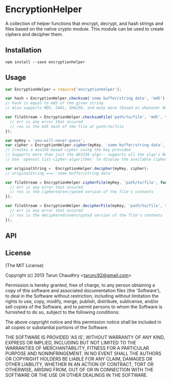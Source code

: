 
# EncryptionHelper

  A collection of helper functions that encrypt, decrypt, and hash strings and files based on the native crypto module.
  This module can be used to create ciphers and decipher them.

## Installation

`npm install --save encryptionhelper`

## Usage

```javascript
var EncryptionHelper = require('encryptionhelper');

var hash = EncryptionHelper.checksum('some buffer/string data', 'md5');
// hash is equal to md5 of the given string
// Also supports MD5, SHA1, SHA256, and many more (based on whatever NodeJS natively supports-- use `openssl list-message-digest-algorithms` to display the avaiable digest algorithms on your machine)

var fileStream = EncryptionHelper.checksumFile('path/to/file', 'md5', function (err, res) {
  // err is any error that occured
  // res is the md5 hash of the file at path/to/file
});

var myKey = 'you-will-never-guess';
var cipher = EncryptionHelper.cipher(myKey, 'some buffer/string data', 'aes256');
// Creates a aes256-based cipher using the key provided
// Supports more than just the AES256 algo-- supports all the algo's NodeJS's crypto module supports
// Use `openssl list-cipher-algorithms` to display the available cipher algorithms on your machine

var originalString =  EncryptionHelper.decipher(myKey, cipher);
// originalString === 'some buffer/string data'

var fileStream = EncryptionHelper.cipherFile(myKey, 'path/to/file', function (err, res) {
  // err is any error that occured
  // res is the ciphered/encrypted version of the file's contents
});

var fileStream = EncryptionHelper.decipherFile(myKey, 'path/to/file', function (err, res) {
  // err is any error that occured
  // res is the deciphered/unencrypted version of the file's contents
});
```

## API


## License

(The MIT License)

Copyright (c) 2013 Tarun Chaudhry &lt;tarunc92@gmail.com&gt;

Permission is hereby granted, free of charge, to any person obtaining
a copy of this software and associated documentation files (the
'Software'), to deal in the Software without restriction, including
without limitation the rights to use, copy, modify, merge, publish,
distribute, sublicense, and/or sell copies of the Software, and to
permit persons to whom the Software is furnished to do so, subject to
the following conditions:

The above copyright notice and this permission notice shall be
included in all copies or substantial portions of the Software.

THE SOFTWARE IS PROVIDED 'AS IS', WITHOUT WARRANTY OF ANY KIND,
EXPRESS OR IMPLIED, INCLUDING BUT NOT LIMITED TO THE WARRANTIES OF
MERCHANTABILITY, FITNESS FOR A PARTICULAR PURPOSE AND NONINFRINGEMENT.
IN NO EVENT SHALL THE AUTHORS OR COPYRIGHT HOLDERS BE LIABLE FOR ANY
CLAIM, DAMAGES OR OTHER LIABILITY, WHETHER IN AN ACTION OF CONTRACT,
TORT OR OTHERWISE, ARISING FROM, OUT OF OR IN CONNECTION WITH THE
SOFTWARE OR THE USE OR OTHER DEALINGS IN THE SOFTWARE.